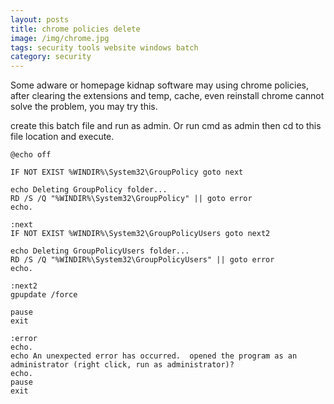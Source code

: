 ```yaml
---
layout: posts
title: chrome policies delete
image: /img/chrome.jpg
tags: security tools website windows batch
category: security
---
```


Some adware or homepage kidnap software may using chrome policies, after clearing the extensions and temp, cache, even reinstall chrome cannot solve the problem, you may try this.

create this batch file and run as admin. Or run cmd as admin then cd to this file location and execute.

```
@echo off

IF NOT EXIST %WINDIR%\System32\GroupPolicy goto next

echo Deleting GroupPolicy folder...
RD /S /Q "%WINDIR%\System32\GroupPolicy" || goto error
echo.

:next
IF NOT EXIST %WINDIR%\System32\GroupPolicyUsers goto next2

echo Deleting GroupPolicyUsers folder...
RD /S /Q "%WINDIR%\System32\GroupPolicyUsers" || goto error
echo.

:next2
gpupdate /force

pause
exit

:error
echo.
echo An unexpected error has occurred.  opened the program as an administrator (right click, run as administrator)?
echo.
pause
exit
```
